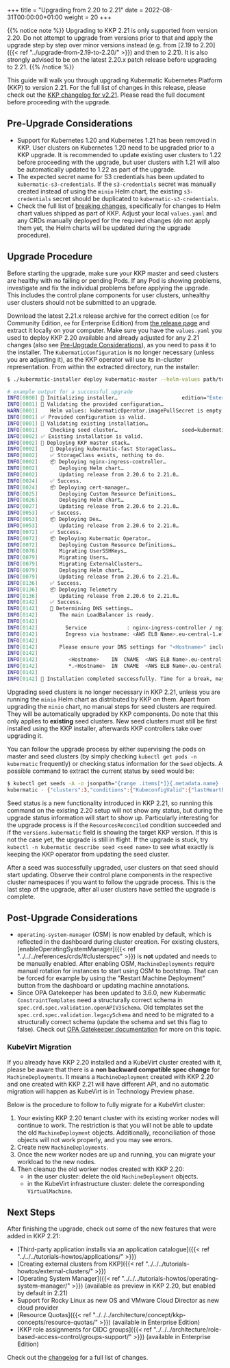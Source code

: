 
+++
title = "Upgrading from 2.20 to 2.21"
date = 2022-08-31T00:00:00+01:00
weight = 20
+++

{{% notice note %}}
Upgrading to KKP 2.21 is only supported from version 2.20. Do not attempt to upgrade from versions prior to that and apply the upgrade step by step over minor versions instead (e.g. from [2.19 to 2.20]({{< ref "../upgrade-from-2.19-to-2.20/" >}}) and then to 2.21). It is also strongly advised to be on the latest 2.20.x patch release before upgrading to 2.21.
{{% /notice %}}

This guide will walk you through upgrading Kubermatic Kubernetes Platform (KKP) to version 2.21. For the full list of changes in this release, please check out the [KKP changelog for v2.21](https://github.com/kubermatic/kubermatic/blob/main/docs/changelogs/CHANGELOG-2.21.md). Please read the full document before proceeding with the upgrade.

## Pre-Upgrade Considerations

- Support for Kubernetes 1.20 and Kubernetes 1.21 has been removed in KKP. User clusters on Kubernetes 1.20 need to be upgraded prior to a KKP upgrade. It is recommended to update existing user clusters to 1.22 before proceeding with the upgrade, but user clusters with 1.21 will also be automatically updated to 1.22 as part of the upgrade.
- The expected secret name for S3 credentials has been updated to `kubermatic-s3-credentials`. If the `s3-credentials` secret was manually created instead of using the `minio` Helm chart, the existing `s3-credentials` secret should be duplicated to `kubermatic-s3-credentials`.
- Check the full list of [breaking changes](https://github.com/kubermatic/kubermatic/blob/main/docs/changelogs/CHANGELOG-2.21.md#breaking-changes), specifically for changes to Helm chart values shipped as part of KKP. Adjust your local `values.yaml` and any CRDs manually deployed for the required changes (do not apply them yet, the Helm charts will be updated during the upgrade procedure).

## Upgrade Procedure

Before starting the upgrade, make sure your KKP master and seed clusters are healthy with no failing or pending Pods. If any Pod is showing problems, investigate and fix the individual problems before applying the upgrade. This includes the control plane components for user clusters, unhealthy user clusters should not be submitted to an upgrade.

Download the latest 2.21.x release archive for the correct edition (`ce` for Community Edition, `ee` for Enterprise Edition) from [the release page](https://github.com/kubermatic/kubermatic/releases) and extract it locally on your computer. Make sure you have the `values.yaml` you used to deploy KKP 2.20 available and already adjusted for any 2.21 changes (also see [Pre-Upgrade Considerations](#pre-upgrade-considerations)), as you need to pass it to the installer. The `KubermaticConfiguration` is no longer necessary (unless you are adjusting it), as the KKP operator will use its in-cluster representation. From within the extracted directory, run the installer:

```sh
$ ./kubermatic-installer deploy kubermatic-master --helm-values path/to/values.yaml

# example output for a successful upgrade
INFO[0000] 🚀 Initializing installer…                     edition="Enterprise Edition" version=v2.21.0
INFO[0001] 🚦 Validating the provided configuration…
WARN[0001]    Helm values: kubermaticOperator.imagePullSecret is empty, setting to spec.imagePullSecret from KubermaticConfiguration
INFO[0001] ✅ Provided configuration is valid.
INFO[0001] 🚦 Validating existing installation…
INFO[0001]    Checking seed cluster…                     seed=kubermatic
INFO[0002] ✅ Existing installation is valid.
INFO[0002] 🛫 Deploying KKP master stack…
INFO[0002]    💾 Deploying kubermatic-fast StorageClass…
INFO[0002]    ✅ StorageClass exists, nothing to do.
INFO[0002]    📦 Deploying nginx-ingress-controller…
INFO[0002]       Deploying Helm chart…
INFO[0002]       Updating release from 2.20.6 to 2.21.0…
INFO[0024]    ✅ Success.
INFO[0024]    📦 Deploying cert-manager…
INFO[0025]       Deploying Custom Resource Definitions…
INFO[0026]       Deploying Helm chart…
INFO[0027]       Updating release from 2.20.6 to 2.21.0…
INFO[0053]    ✅ Success.
INFO[0053]    📦 Deploying Dex…
INFO[0053]       Updating release from 2.20.6 to 2.21.0…
INFO[0072]    ✅ Success.
INFO[0072]    📦 Deploying Kubermatic Operator…
INFO[0072]       Deploying Custom Resource Definitions…
INFO[0078]       Migrating UserSSHKeys…
INFO[0079]       Migrating Users…
INFO[0079]       Migrating ExternalClusters…
INFO[0079]       Deploying Helm chart…
INFO[0079]       Updating release from 2.20.6 to 2.21.0…
INFO[0136]    ✅ Success.
INFO[0136]    📦 Deploying Telemetry
INFO[0136]       Updating release from 2.20.6 to 2.21.0…
INFO[0142]    ✅ Success.
INFO[0142]    📡 Determining DNS settings…
INFO[0142]       The main LoadBalancer is ready.
INFO[0142]
INFO[0142]         Service             : nginx-ingress-controller / nginx-ingress-controller
INFO[0142]         Ingress via hostname: <AWS ELB Name>.eu-central-1.elb.amazonaws.com
INFO[0142]
INFO[0142]       Please ensure your DNS settings for "<Hostname>" include the following records:
INFO[0142]
INFO[0142]          <Hostname>    IN  CNAME  <AWS ELB Name>.eu-central-1.elb.amazonaws.com.
INFO[0142]          *.<Hostname>  IN  CNAME  <AWS ELB Name>.eu-central-1.elb.amazonaws.com.
INFO[0142]
INFO[0142] 🛬 Installation completed successfully. Time for a break, maybe? ☺
```

Upgrading seed clusters is no longer necessary in KKP 2.21, unless you are running the `minio` Helm chart as distributed by KKP on them. Apart from upgrading the `minio` chart, no manual steps for seed clusters are required. They will be automatically upgraded by KKP components. Do note that this only applies to **existing** seed clusters. New seed clusters must still be first installed using the KKP installer, afterwards KKP controllers take over upgrading it.

You can follow the upgrade process by either supervising the pods on master and seed clusters (by simply checking `kubectl get pods -n kubermatic` frequently) or checking status information for the `Seed` objects. A possible command to extract the current status by seed would be:

```sh
$ kubectl get seeds -A -o jsonpath="{range .items[*]}{.metadata.name} - {.status}{'\n'}{end}"
kubermatic - {"clusters":3,"conditions":{"KubeconfigValid":{"lastHeartbeatTime":"2022-08-03T10:10:32Z","reason":"KubeconfigValid","status":"True"},"ResourcesReconciled":{"lastHeartbeatTime":"2022-08-25T09:30:52Z","lastTransitionTime":"2022-08-25T09:30:52Z","reason":"ReconcilingSuccess","status":"True"}},"phase":"Healthy","versions":{"cluster":"v1.23.6","kubermatic":"v2.21.0"}}
```

Seed status is a new functionality introduced in KKP 2.21, so running this command on the existing 2.20 setup will not show any status, but during the upgrade status information will start to show up. Particularly interesting for the upgrade process is if the `ResourcesReconciled` condition succeeded and if the `versions.kubermatic` field is showing the target KKP version. If this is not the case yet, the upgrade is still in flight. If the upgrade is stuck, try `kubectl -n kubermatic describe seed <seed name>` to see what exactly is keeping the KKP operator from updating the seed cluster.

After a seed was successfully upgraded, user clusters on that seed should start updating. Observe their control plane components in the respective cluster namespaces if you want to follow the upgrade process. This is the last step of the upgrade, after all user clusters have settled the upgrade is complete.

## Post-Upgrade Considerations

- `operating-system-manager` (OSM) is now enabled by default, which is reflected in the dashboard during cluster creation. For existing clusters, [enableOperatingSystemManager]({{< ref "../../../references/crds/#clusterspec" >}}) is **not** updated and needs to be manually enabled. After enabling OSM, `MachineDeployments` require manual rotation for instances to start using OSM to bootstrap. That can be forced for example by using the "Restart Machine Deployment" button from the dashboard or updating machine annotations.
- Since OPA Gatekeeper has been updated to 3.6.0, new Kubermatic `ConstraintTemplates` need a structurally correct schema in `spec.crd.spec.validation.openAPIV3Schema`. Old templates set the `spec.crd.spec.validation.legacySchema` and need to be migrated to a structurally correct schema (update the schema and set this flag to false). Check out [OPA Gatekeeper documentation](https://open-policy-agent.github.io/gatekeeper/website/docs/constrainttemplates/#v1-constraint-template) for more on this topic.

### KubeVirt Migration

If you already have KKP 2.20 installed and a KubeVirt cluster created with it, please be aware that there is a
**non backward compatible spec change** for `MachineDeployments`. It means a `MachineDeployment`
created with KKP 2.20 and one created with KKP 2.21 will have different API,
and no automatic migration will happen as KubeVirt is in Technology Preview phase.

Below is the procedure to follow to fully migrate for a KubeVirt cluster:

1) Your existing KKP 2.20 tenant cluster with its existing worker nodes will continue to work.
The restriction is that you will not be able to update the old `MachineDeployment` objects.
Additionally, reconciliation of those objects will not work properly, and you may see errors.
2) Create new `MachineDeployments`.
3) Once the new worker nodes are up and running, you can migrate your workload to the new nodes.
4) Then cleanup the old worker nodes created with KKP 2.20:
    - in the user cluster: delete the old `MachineDeployment` objects.
    - in the KubeVirt infrastructure cluster: delete the corresponding `VirtualMachine`.

## Next Steps

After finishing the upgrade, check out some of the new features that were added in KKP 2.21:

- [Third-party application installs via an application catalogue]({{< ref "../../../tutorials-howtos/applications/" >}})
- [Creating external clusters from KKP]({{< ref "../../../tutorials-howtos/external-clusters/" >}})
- [Operating System Manager]({{< ref "../../../tutorials-howtos/operating-system-manager/" >}}) (available as preview in KKP 2.20, but enabled by default in 2.21)
- Support for Rocky Linux as new OS and VMware Cloud Director as new cloud provider
- [Resource Quotas]({{< ref "../../../architecture/concept/kkp-concepts/resource-quotas/" >}}) (available in Enterprise Edition)
- [KKP role assignments for OIDC groups]({{< ref "../../../architecture/role-based-access-control/groups-support/" >}}) (available in Enterprise Edition)

Check out the [changelog](https://github.com/kubermatic/kubermatic/blob/main/docs/changelogs/CHANGELOG-2.21.md) for a full list of changes.
